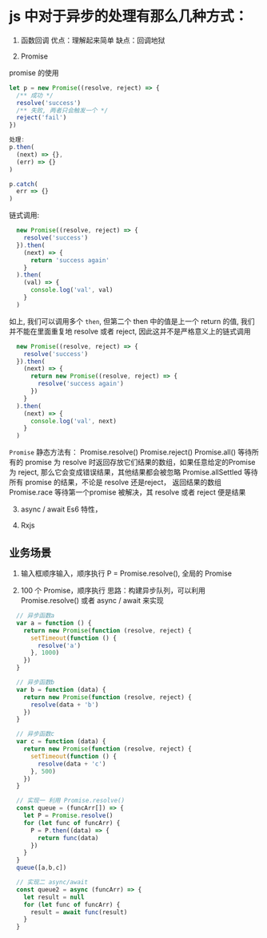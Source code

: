 # js 中对于异步的处理有那么几种方式：

1. 函数回调
  优点：理解起来简单
  缺点：回调地狱

2. Promise

  promise 的使用

  ```js
  let p = new Promise((resolve, reject) => {
    /** 成功 */
    resolve('success')
    /** 失败, 两者只会触发一个 */
    reject('fail')
  })

  处理:
  p.then(
    (next) => {},
    (err) => {}
  )

  p.catch(
    err => {}
  )
  ```

  链式调用:

  ```js
    new Promise((resolve, reject) => {
      resolve('success')
    }).then(
      (next) => {
        return 'success again'
      }
    ).then(
      (val) => {
        console.log('val', val)
      }
    )
  ```
  如上, 我们可以调用多个 `then`, 但第二个 then 中的值是上一个 return 的值, 我们并不能在里面重复地 resolve 或者 reject, 因此这并不是严格意义上的链式调用

  ```js
    new Promise((resolve, reject) => {
      resolve('success')
    }).then(
      (next) => {
        return new Promise((resolve, reject) => {
          resolve('success again')
        })
      }
    ).then(
      (next) => {
        console.log('val', next)
      }
    )
  ```

  `Promise` 静态方法有：
    Promise.resolve()
    Promise.reject()
    Promise.all() 等待所有的 promise 为 resolve 时返回存放它们结果的数组，如果任意给定的Promise 为 reject, 那么它会变成错误结果，其他结果都会被忽略
    Promise.allSettled 等待所有 promise 的结果，不论是 resolve 还是reject， 返回结果的数组
    Promise.race 等待第一个promise 被解决，其 resolve 或者 reject 便是结果

3. async / await 
  Es6 特性，

4. Rxjs

## 业务场景

1. 输入框顺序输入，顺序执行
  P = Promise.resolve(), 全局的 Promise

2. 100 个 Promise，顺序执行
  思路：构建异步队列，可以利用 Promise.resolve() 或者 async / await 来实现

  ```js
    // 异步函数a
    var a = function () {
      return new Promise(function (resolve, reject) {
        setTimeout(function () {
          resolve('a')
        }, 1000)
      })
    }

    // 异步函数b
    var b = function (data) {
      return new Promise(function (resolve, reject) {
        resolve(data + 'b')
      })
    }

    // 异步函数c
    var c = function (data) {
      return new Promise(function (resolve, reject) {
        setTimeout(function () {
          resolve(data + 'c')
        }, 500)
      })
    }

    // 实现一 利用 Promise.resolve()
    const queue = (funcArr[]) => {
      let P = Promise.resolve()
      for (let func of funcArr) {
        P = P.then((data) => {
          return func(data)
        })
      }
    }
    queue([a,b,c])

    // 实现二 async/await
    const queue2 = async (funcArr) => {
      let result = null
      for (let func of funcArr) {
        result = await func(result)
      }
    }
  ```
